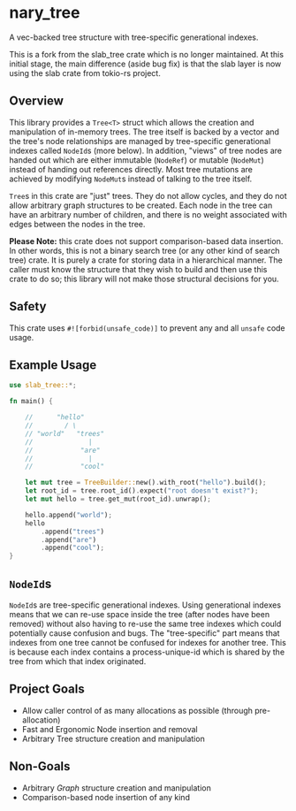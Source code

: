 # nary_tree

A vec-backed tree structure with tree-specific generational indexes.

This is a fork from the slab_tree crate which is no longer maintained.
At this initial stage, the main difference (aside bug fix) is that the slab layer is now using the
slab crate from tokio-rs project.

## Overview

This library provides a `Tree<T>` struct which allows the creation and manipulation of in-memory trees.
The tree itself is backed by a vector and the tree's node relationships are managed by tree-specific
generational indexes called `NodeId`s (more below). In addition, "views" of tree nodes are handed out
which are either immutable (`NodeRef`) or mutable (`NodeMut`) instead of handing out references
directly. Most tree mutations are achieved by modifying `NodeMut`s instead of talking to the tree
itself.

`Tree`s in this crate are "just" trees. They do not allow cycles, and they do not allow arbitrary
graph structures to be created. Each node in the tree can have an arbitrary number of children, and
there is no weight associated with edges between the nodes in the tree.

**Please Note:** this crate does not support comparison-based data insertion. In other words, this is
not a binary search tree (or any other kind of search tree) crate. It is purely a crate for storing
data in a hierarchical manner. The caller must know the structure that they wish to build and then use
this crate to do so; this library will not make those structural decisions for you.

## Safety
This crate uses `#![forbid(unsafe_code)]` to prevent any and all `unsafe` code usage.

## Example Usage
```rust
use slab_tree::*;

fn main() {

    //      "hello"
    //        / \
    // "world"   "trees"
    //              |
    //            "are"
    //              |
    //            "cool"

    let mut tree = TreeBuilder::new().with_root("hello").build();
    let root_id = tree.root_id().expect("root doesn't exist?");
    let mut hello = tree.get_mut(root_id).unwrap();

    hello.append("world");
    hello
        .append("trees")
        .append("are")
        .append("cool");
}
```

## `NodeId`s
`NodeId`s are tree-specific generational indexes. Using generational indexes means that we can re-use
space inside the tree (after nodes have been removed) without also having to re-use the same tree
indexes which could potentially cause confusion and bugs. The "tree-specific" part means that indexes
from one tree cannot be confused for indexes for another tree. This is because each index contains a
process-unique-id which is shared by the tree from which that index originated.

## Project Goals
* Allow caller control of as many allocations as possible (through pre-allocation)
* Fast and Ergonomic Node insertion and removal
* Arbitrary Tree structure creation and manipulation

## Non-Goals
* Arbitrary _Graph_ structure creation and manipulation
* Comparison-based node insertion of any kind
